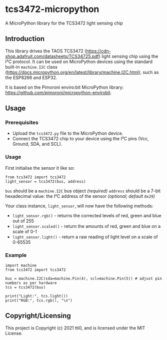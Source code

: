 # tcs3472-micropython

A MicroPython library for the TCS3472 light sensing chip

## Introduction

This library drives the TAOS TCS3472 (https://cdn-shop.adafruit.com/datasheets/TCS34725.pdf) light sensing chip using the I²C protocol. It can be used on MicroPython devices using the standard built-in `machine.I2C` class (https://docs.micropython.org/en/latest/library/machine.I2C.html), such as the ESP8266 and ESP32.

It is based on the Pimoroni enviro:bit MicroPython library: https://github.com/pimoroni/micropython-envirobit.

## Usage

### Prerequisites

+ Upload the `tcs3472.py` file to the MicroPython device.
+ Connect the TCS3472 chip to your device using the I²C pins (Vcc, Ground, SDA, and SCL).

### Usage

First initialise the sensor it like so:

```
from tcs3472 import tcs3472
light_sensor = tcs3472(bus, address) 
```

`bus` should be a `machine.I2C` bus object *(required)*
`address` should be a 7-bit hexadecimal value: the I²C address of the sensor *(optional; default `0x29`)*


Your class instance, `light_sensor`, will now have the following methods:

* `light_sensor.rgb()` - returns the corrected levels of red, green and blue out of 255  
* `light_sensor.scaled()` - return the amounts of red, green and blue on a scale of 0-1 
* `light_sensor.light()` - return a raw reading of light level on a scale of 0-65535 

### Example

```
import machine
from tcs3472 import tcs3472

bus = machine.I2C(sda=machine.Pin(4), scl=machine.Pin(5)) # adjust pin numbers as per hardware
tcs = tcs3472(bus)

print("Light:", tcs.light())
print("RGB:", tcs.rgb(), "\n")
```

## Copyright/Licensing

This project is Copyright (c) 2021 tti0, and is licensed under the MIT License.
